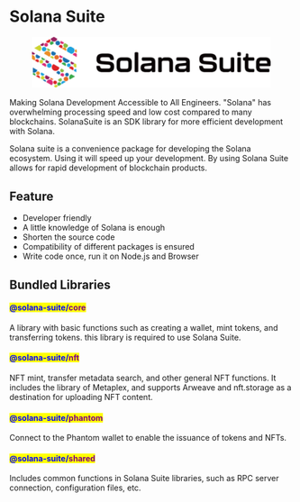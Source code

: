 # Solana Suite



<figure><img src=".gitbook/assets/68747470733a2f2f6261666b726569626b736a79327364736b766372726c7365326c7762736b617375623336627370696475626537726c6f7a687264377773736736692e697066732e6e667473746f726167652e6c696e6b2f.png" alt=""><figcaption></figcaption></figure>

Making Solana Development Accessible to All Engineers. "Solana" has overwhelming processing speed and low cost compared to many blockchains. SolanaSuite is an SDK library for more efficient development with Solana.

Solana suite is a convenience package for developing the Solana ecosystem. Using it will speed up your development. By using Solana Suite allows for rapid development of blockchain products.

## Feature

* Developer friendly
* A little knowledge of Solana is enough
* Shorten the source code
* Compatibility of different packages is ensured
* Write code once, run it on Node.js and Browser

## Bundled Libraries

#### <mark style="color:blue;">@solana-suite/</mark><mark style="color:purple;">core</mark>

A library with basic functions such as creating a wallet, mint tokens, and transferring tokens. this library is required to use Solana Suite.

#### <mark style="color:blue;">@solana-suite/</mark><mark style="color:purple;">nft</mark>

NFT mint, transfer metadata search, and other general NFT functions. It includes the library of Metaplex, and supports Arweave and nft.storage as a destination for uploading NFT content.

#### <mark style="color:blue;">@solana-suite/</mark><mark style="color:purple;">phantom</mark>

Connect to the Phantom wallet to enable the issuance of tokens and NFTs.

#### <mark style="color:blue;">@solana-suite/</mark><mark style="color:purple;">shared</mark>

Includes common functions in Solana Suite libraries, such as RPC server connection, configuration files, etc.
